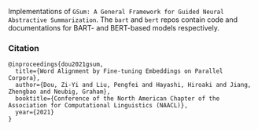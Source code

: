Implementations of `GSum: A General Framework for Guided Neural Abstractive Summarization`. The `bart` and `bert` repos contain code and documentations for BART- and BERT-based models respectively.


### Citation

```
@inproceedings{dou2021gsum,
  title={Word Alignment by Fine-tuning Embeddings on Parallel Corpora},
  author={Dou, Zi-Yi and Liu, Pengfei and Hayashi, Hiroaki and Jiang, Zhengbao and Neubig, Graham},
  booktitle={Conference of the North American Chapter of the Association for Computational Linguistics (NAACL)},
  year={2021}
}
```
